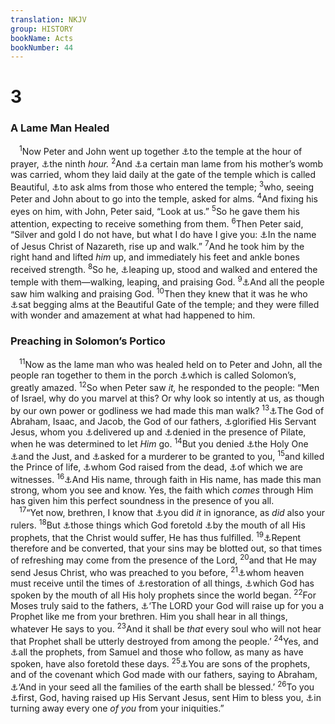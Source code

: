 ```yaml
---
translation: NKJV
group: HISTORY
bookName: Acts 
bookNumber: 44
---
```


<div class="title"><h1>3</h1><h3>A Lame Man Healed</h3></div>
<span class="verse cong_3_1"> <sup>1</sup>Now Peter and John went up together <a data-toggle="tooltip" data-placement="bottom" title="Acts 2:46">⚓</a>to the temple at the hour of prayer, <a data-toggle="tooltip" data-placement="bottom" title="Ps. 55:17; Matt. 27:45; Acts 10:30">⚓</a>the ninth <i>hour.</i></span>
<span class="verse cong_3_2"><sup>2</sup>And <a data-toggle="tooltip" data-placement="bottom" title="Acts 14:8">⚓</a>a certain man lame from his mother’s womb was carried, whom they laid daily at the gate of the temple which is called Beautiful, <a data-toggle="tooltip" data-placement="bottom" title="John 9:8; Acts 3:10">⚓</a>to ask alms from those who entered the temple; </span>
<span class="verse cong_3_3"><sup>3</sup>who, seeing Peter and John about to go into the temple, asked for alms. </span>
<span class="verse cong_3_4"><sup>4</sup>And fixing his eyes on him, with John, Peter said, “Look at us.” </span>
<span class="verse cong_3_5"><sup>5</sup>So he gave them his attention, expecting to receive something from them. </span>
<span class="verse cong_3_6"><sup>6</sup>Then Peter said, “Silver and gold I do not have, but what I do have I give you: <a data-toggle="tooltip" data-placement="bottom" title="Acts 4:10">⚓</a>In the name of Jesus Christ of Nazareth, rise up and walk.” </span>
<span class="verse cong_3_7"><sup>7</sup>And he took him by the right hand and lifted <i>him</i> up, and immediately his feet and ankle bones received strength. </span>
<span class="verse cong_3_8"><sup>8</sup>So he, <a data-toggle="tooltip" data-placement="bottom" title="Is. 35:6">⚓</a>leaping up, stood and walked and entered the temple with them—walking, leaping, and praising God. </span>
<span class="verse cong_3_9"><sup>9</sup><a data-toggle="tooltip" data-placement="bottom" title="Acts 4:16, 21">⚓</a>And all the people saw him walking and praising God. </span>
<span class="verse cong_3_10"><sup>10</sup>Then they knew that it was he who <a data-toggle="tooltip" data-placement="bottom" title="John 9:8; Acts 3:2">⚓</a>sat begging alms at the Beautiful Gate of the temple; and they were filled with wonder and amazement at what had happened to him.<br/></span>
<div class="title"><h3>Preaching in Solomon’s Portico</h3></div>
<span class="verse cong_3_11"> <sup>11</sup>Now as the lame man who was healed held on to Peter and John, all the people ran together to them in the porch <a data-toggle="tooltip" data-placement="bottom" title="John 10:23; Acts 5:12">⚓</a>which is called Solomon’s, greatly amazed. </span>
<span class="verse cong_3_12"><sup>12</sup>So when Peter saw <i>it,</i> he responded to the people: “Men of Israel, why do you marvel at this? Or why look so intently at us, as though by our own power or godliness we had made this man walk? </span>
<span class="verse cong_3_13"><sup>13</sup><a data-toggle="tooltip" data-placement="bottom" title="John 5:30">⚓</a>The God of Abraham, Isaac, and Jacob, the God of our fathers, <a data-toggle="tooltip" data-placement="bottom" title="Is. 49:3; John 7:39; 12:23; 13:31">⚓</a>glorified His Servant Jesus, whom you <a data-toggle="tooltip" data-placement="bottom" title="Matt. 27:2">⚓</a>delivered up and <a data-toggle="tooltip" data-placement="bottom" title="Matt. 27:20; Mark 15:11; Luke 23:18; John 18:40; Acts 13:28">⚓</a>denied in the presence of Pilate, when he was determined to let <i>Him</i> go. </span>
<span class="verse cong_3_14"><sup>14</sup>But you denied <a data-toggle="tooltip" data-placement="bottom" title="Ps. 16:10; Mark 1:24; Luke 1:35">⚓</a>the Holy One <a data-toggle="tooltip" data-placement="bottom" title="Acts 7:52; 2 Cor. 5:21">⚓</a>and the Just, and <a data-toggle="tooltip" data-placement="bottom" title="John 18:40">⚓</a>asked for a murderer to be granted to you, </span>
<span class="verse cong_3_15"><sup>15</sup>and killed the Prince of life, <a data-toggle="tooltip" data-placement="bottom" title="Acts 2:24">⚓</a>whom God raised from the dead, <a data-toggle="tooltip" data-placement="bottom" title="Acts 2:32">⚓</a>of which we are witnesses. </span>
<span class="verse cong_3_16"><sup>16</sup><a data-toggle="tooltip" data-placement="bottom" title="Matt. 9:22; Acts 4:10; 14:9">⚓</a>And His name, through faith in His name, has made this man strong, whom you see and know. Yes, the faith which <i>comes</i> through Him has given him this perfect soundness in the presence of you all.<br/></span>
<span class="verse cong_3_17"> <sup>17</sup>“Yet now, brethren, I know that <a data-toggle="tooltip" data-placement="bottom" title="Luke 23:34; John 16:3; (Acts 13:27; 17:30); 1 Cor. 2:8; 1 Tim. 1:13">⚓</a>you did <i>it</i> in ignorance, as <i>did</i> also your rulers. </span>
<span class="verse cong_3_18"><sup>18</sup>But <a data-toggle="tooltip" data-placement="bottom" title="Luke 24:44; Acts 26:22">⚓</a>those things which God foretold <a data-toggle="tooltip" data-placement="bottom" title="Ps. 22; Is. 50:6; 53:5; Dan. 9:26; Hos. 6:1; Zech. 13:6; 1 Pet. 1:10">⚓</a>by the mouth of all His prophets, that the Christ would suffer, He has thus fulfilled. </span>
<span class="verse cong_3_19"><sup>19</sup><a data-toggle="tooltip" data-placement="bottom" title="(Acts 2:38; 26:20)">⚓</a>Repent therefore and be converted, that your sins may be blotted out, so that times of refreshing may come from the presence of the Lord, </span>
<span class="verse cong_3_20"><sup>20</sup>and that He may send Jesus Christ, who was preached to you before, </span>
<span class="verse cong_3_21"><sup>21</sup><a data-toggle="tooltip" data-placement="bottom" title="Acts 1:11">⚓</a>whom heaven must receive until the times of <a data-toggle="tooltip" data-placement="bottom" title="Matt. 17:11; (Rom. 8:21)">⚓</a>restoration of all things, <a data-toggle="tooltip" data-placement="bottom" title="Luke 1:70">⚓</a>which God has spoken by the mouth of all His holy prophets since the world began. </span>
<span class="verse cong_3_22"><sup>22</sup>For Moses truly said to the fathers, <a data-toggle="tooltip" data-placement="bottom" title="Deut. 18:15, 18, 19; Acts 7:37">⚓</a>‘The LORD your God will raise up for you a Prophet like me from your brethren. Him you shall hear in all things, whatever He says to you. </span>
<span class="verse cong_3_23"><sup>23</sup>And it shall be <i>that</i> every soul who will not hear that Prophet shall be utterly destroyed from among the people.’ </span>
<span class="verse cong_3_24"><sup>24</sup>Yes, and <a data-toggle="tooltip" data-placement="bottom" title="2 Sam. 7:12; Luke 24:25">⚓</a>all the prophets, from Samuel and those who follow, as many as have spoken, have also foretold these days. </span>
<span class="verse cong_3_25"><sup>25</sup><a data-toggle="tooltip" data-placement="bottom" title="Acts 2:39; (Rom. 9:4, 8; Gal. 3:26)">⚓</a>You are sons of the prophets, and of the covenant which God made with our fathers, saying to Abraham, <a data-toggle="tooltip" data-placement="bottom" title="Gen. 12:3; 18:18; 22:18; 26:4; 28:14">⚓</a>‘And in your seed all the families of the earth shall be blessed.’ </span>
<span class="verse cong_3_26"><sup>26</sup>To you <a data-toggle="tooltip" data-placement="bottom" title="Matt. 15:24; John 4:22; Acts 13:46; (Rom. 1:16; 2:9)">⚓</a>first, God, having raised up His Servant Jesus, sent Him to bless you, <a data-toggle="tooltip" data-placement="bottom" title="Is. 42:1; Matt. 1:21">⚓</a>in turning away every one <i>of</i> <i>you</i> from your iniquities.”<br/></span>
